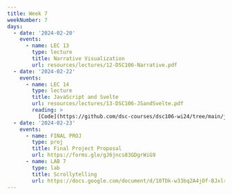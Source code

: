 ```yaml
---
title: Week 7
weekNumber: 7
days:
  - date: '2024-02-20'
    events:
      - name: LEC 13
        type: lecture
        title: Narrative Visualization
        url: resources/lectures/12-DSC106-Narrative.pdf
  - date: '2024-02-22'
    events:
      - name: LEC 14
        type: lecture
        title: JavaScript and Svelte
        url: resources/lectures/13-DSC106-JSandSvelte.pdf
        reading: >
          [Code](https://github.com/dsc-courses/dsc106-wi24/tree/main/js-lecture)
  - date: '2024-02-23'
    events:
      - name: FINAL PROJ
        type: proj
        title: Final Project Proposal
        url: https://forms.gle/gJ6jncs83GDgrWiG9
      - name: LAB 7
        type: lab
        title: Scrollytelling
        url: https://docs.google.com/document/d/10TDk-w33bq2A4jOf-BJxlrOYDI7W48zm6zccSMUcRe0/edit?usp=sharing
---
```

